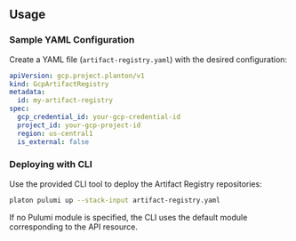 ## Usage

### Sample YAML Configuration

Create a YAML file (`artifact-registry.yaml`) with the desired configuration:

```yaml
apiVersion: gcp.project.planton/v1
kind: GcpArtifactRegistry
metadata:
  id: my-artifact-registry
spec:
  gcp_credential_id: your-gcp-credential-id
  project_id: your-gcp-project-id
  region: us-central1
  is_external: false
```

### Deploying with CLI

Use the provided CLI tool to deploy the Artifact Registry repositories:

```bash
platon pulumi up --stack-input artifact-registry.yaml
```

If no Pulumi module is specified, the CLI uses the default module corresponding to the API resource.
